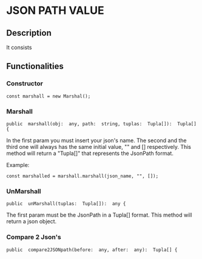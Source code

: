# JSON PATH VALUE

## Description

It consists 

## Functionalities
### Constructor
```console
const marshall = new Marshal();
```

### Marshall
```console
public  marshall(obj:  any, path:  string, tuplas:  Tupla[]):  Tupla[] {
```
In the first param you must insert your json's name. The second and the third one will always has the same initial value, "" and [] respectively. This method will return a "Tupla[]" that represents the JsonPath format.

Example:
```console
const marshalled = marshall.marshall(json_name, "", []);
```

### UnMarshall
```console
public  unMarshall(tuplas:  Tupla[]):  any {
```
The first param must be the JsonPath in a Tupla[] format. This method will return a json object.


### Compare 2 Json's
```console
public  compare2JSONpath(before:  any, after:  any):  Tupla[] {
```